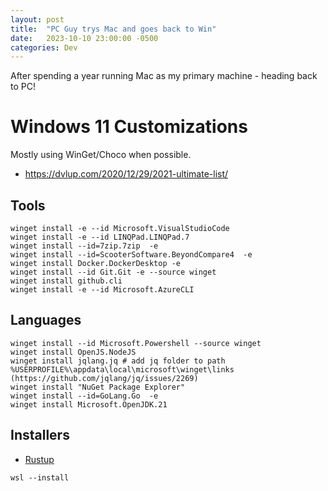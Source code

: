 ```yaml
---
layout: post
title:  "PC Guy trys Mac and goes back to Win"
date:   2023-10-10 23:00:00 -0500
categories: Dev
---
```


After spending a year running Mac as my primary machine - heading back to PC!

# Windows 11 Customizations

Mostly using WinGet/Choco when possible.
- https://dvlup.com/2020/12/29/2021-ultimate-list/


## Tools

```
winget install -e --id Microsoft.VisualStudioCode
winget install -e --id LINQPad.LINQPad.7
winget install --id=7zip.7zip  -e
winget install --id=ScooterSoftware.BeyondCompare4  -e
winget install Docker.DockerDesktop -e
winget install --id Git.Git -e --source winget
winget install github.cli
winget install -e --id Microsoft.AzureCLI
```



## Languages
```
winget install --id Microsoft.Powershell --source winget
winget install OpenJS.NodeJS
winget install jqlang.jq # add jq folder to path %USERPROFILE%\appdata\local\microsoft\winget\links (https://github.com/jqlang/jq/issues/2269)
winget install "NuGet Package Explorer"
winget install --id=GoLang.Go  -e
winget install Microsoft.OpenJDK.21
```

## Installers
- [Rustup](rustup.rs)
```
wsl --install
```






